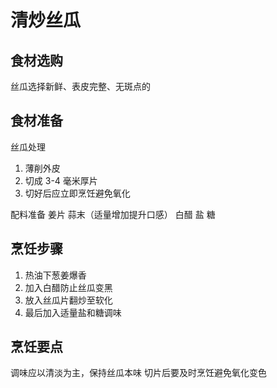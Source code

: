 # 清炒丝瓜

## 食材选购

丝瓜选择新鲜、表皮完整、无斑点的

## 食材准备

丝瓜处理
1. 薄削外皮
2. 切成 3-4 毫米厚片
3. 切好后应立即烹饪避免氧化

配料准备
姜片
蒜末（适量增加提升口感）
白醋
盐
糖

## 烹饪步骤

1. 热油下葱姜爆香
2. 加入白醋防止丝瓜变黑
3. 放入丝瓜片翻炒至软化
4. 最后加入适量盐和糖调味

## 烹饪要点

调味应以清淡为主，保持丝瓜本味
切片后要及时烹饪避免氧化变色

